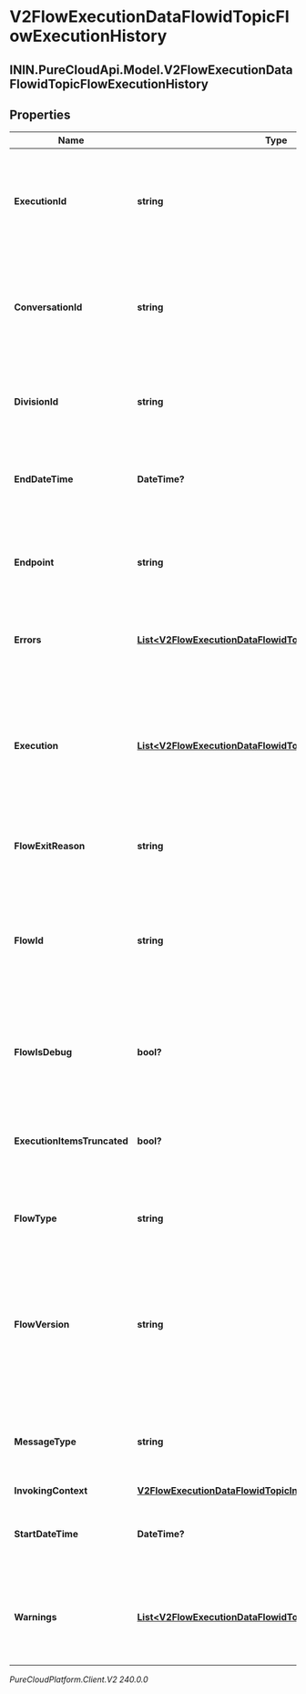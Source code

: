 # V2FlowExecutionDataFlowidTopicFlowExecutionHistory

## ININ.PureCloudApi.Model.V2FlowExecutionDataFlowidTopicFlowExecutionHistory

## Properties

|Name | Type | Description | Notes|
|------------ | ------------- | ------------- | -------------|
| **ExecutionId** | **string** | The execution identifier which represents this unique instance of the flow that ran. | [optional] |
| **ConversationId** | **string** | The Genesys Cloud conversation identifier associated with this flow instance execution data. | [optional] |
| **DivisionId** | **string** | The division identifier for the division associated with the flow for this flow instance. | [optional] |
| **EndDateTime** | **DateTime?** | The end date time for this flow instance execution data. | [optional] |
| **Endpoint** | **string** | The public endpoint a user can use to retrieve the full historical log from the service. | [optional] |
| **Errors** | [**List&lt;V2FlowExecutionDataFlowidTopicFlowErrorWarningInfo&gt;**](V2FlowExecutionDataFlowidTopicFlowErrorWarningInfo) | If the flow invoked error handling, an array of errors. | [optional] |
| **Execution** | [**List&lt;V2FlowExecutionDataFlowidTopicFlowExecutionItem&gt;**](V2FlowExecutionDataFlowidTopicFlowExecutionItem) | An array of execution items that describe what happened when an Architect flow action container ran such as a flow, task, state or bot. | [optional] |
| **FlowExitReason** | **string** | Provides information about why a flow ended. | [optional] |
| **FlowId** | **string** | The flow identifier for this flow instance execution data.  This is the identifier of the flow configuration that users load up in Architect. | [optional] |
| **FlowIsDebug** | **bool?** | Whether the flow that ran for this flow instance execution data was in debug mode. | [optional] |
| **ExecutionItemsTruncated** | **bool?** | If true, the execution items in this event have been truncated to be deliverable. | [optional] |
| **FlowType** | **string** | The flow type of the Architect flow that was run. | [optional] |
| **FlowVersion** | **string** | The version of the flow for this flow instance execution data. Typically this is a numeric value like 1.0 represented as a string but can also be &#39;debug&#39; | [optional] |
| **MessageType** | **string** | If applicable, the type of message platform from which the message originated. | [optional] |
| **InvokingContext** | [**V2FlowExecutionDataFlowidTopicInvokingContextInfo**](V2FlowExecutionDataFlowidTopicInvokingContextInfo) |  | [optional] |
| **StartDateTime** | **DateTime?** | The start date time for this flow instance execution data. | [optional] |
| **Warnings** | [**List&lt;V2FlowExecutionDataFlowidTopicFlowErrorWarningInfo&gt;**](V2FlowExecutionDataFlowidTopicFlowErrorWarningInfo) | If the flow encountered a warning during execution, this is an array of the warnings. | [optional] |



_PureCloudPlatform.Client.V2 240.0.0_
